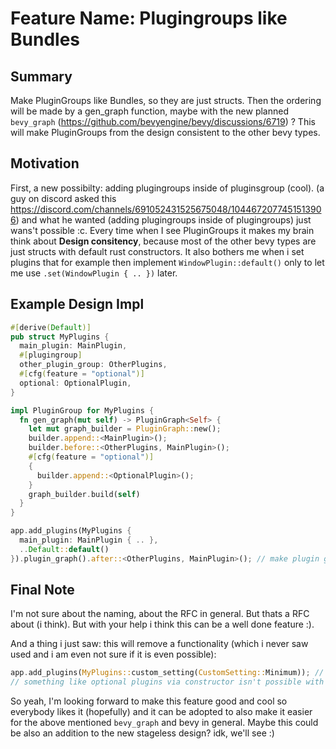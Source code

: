 # Feature Name: Plugingroups like Bundles

## Summary

Make PluginGroups like Bundles, so they are just structs. Then the ordering will be made by a gen_graph function, maybe with the new planned `bevy_graph` (https://github.com/bevyengine/bevy/discussions/6719) ?
This will make PluginGroups from the design consistent to the other bevy types.

## Motivation

First, a new possibilty: adding plugingroups inside of pluginsgroup (cool). (a guy on discord asked this https://discord.com/channels/691052431525675048/1044672077451513906) and what he wanted (adding plugingroups inside of plugingroups) just wans't possible :c.
Every time when I see PluginGroups it makes my brain think about **Design consitency**, because most of the other bevy types are just structs with default rust constructors.
It also bothers me when i set plugins that for example then implement `WindowPlugin::default()` only to let me use `.set(WindowPlugin { .. })` later.

## Example Design Impl

```rust
#[derive(Default)]
pub struct MyPlugins {
  main_plugin: MainPlugin,
  #[plugingroup]
  other_plugin_group: OtherPlugins,
  #[cfg(feature = "optional")]
  optional: OptionalPlugin,
}

impl PluginGroup for MyPlugins {
  fn gen_graph(mut self) -> PluginGraph<Self> {
    let mut graph_builder = PluginGraph::new();
    builder.append::<MainPlugin>();
    builder.before::<OtherPlugins, MainPlugin>();
    #[cfg(feature = "optional")]
    {
      builder.append::<OptionalPlugin>();
    }
    graph_builder.build(self)
  }
}

app.add_plugins(MyPlugins {
  main_plugin: MainPlugin { .. },
  ..Default::default()
}).plugin_graph().after::<OtherPlugins, MainPlugin>(); // make plugin graph editable in app, make it also change order later
```

## Final Note

I'm not sure about the naming, about the RFC in general. But thats a RFC about (i think). But with your help i think this can be a well done feature :).

And a thing i just saw: this will remove a functionality (which i never saw used and i am even not sure if it is even possible):
```rust
app.add_plugins(MyPlugins::custom_setting(CustomSetting::Minimum)); // this would for example just add Plugin x and y, with CustomSetting::Everything, it would also add Plugin z.
// something like optional plugins via constructor isn't possible with the new design, i think.
```

So yeah, I'm looking forward to make this feature good and cool so everybody likes it (hopefully) and it can be adopted to also make it easier for the above mentioned `bevy_graph` and bevy in general.
Maybe this could be also an addition to the new stageless design? idk, we'll see :)
